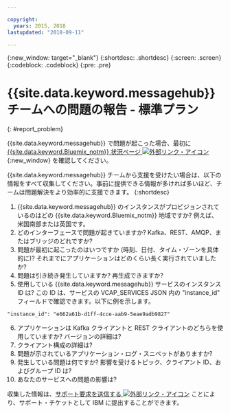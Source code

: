```yaml
---

copyright:
  years: 2015, 2018
lastupdated: "2018-09-11"

---
```


{:new_window: target="_blank"}
{:shortdesc: .shortdesc}
{:screen: .screen}
{:codeblock: .codeblock}
{:pre: .pre}



# {{site.data.keyword.messagehub}} チームへの問題の報告 - 標準プラン
{: #report_problem}

{{site.data.keyword.messagehub}} で問題が起こった場合、最初に [{{site.data.keyword.Bluemix_notm}} 状況ページ ![外部リンク・アイコン](../../icons/launch-glyph.svg "外部リンク・アイコン")](https://console.bluemix.net/status){:new_window} を確認してください。 

{{site.data.keyword.messagehub}} チームから支援を受けたい場合は、以下の情報をすべて収集してください。事前に提供できる情報が多ければ多いほど、チームは問題解決をより効率的に支援できます。
{:shortdesc}

1. {{site.data.keyword.messagehub}} のインスタンスがプロビジョンされているのはどの {{site.data.keyword.Bluemix_notm}} 地域ですか?  例えば、米国南部または英国です。 
2. どのインターフェースで問題が起きていますか? Kafka、REST、AMQP、またはブリッジのどれですか?
3. 問題が最初に起こったのはいつですか (時刻、日付、タイム・ゾーンを具体的に)? それまでにアプリケーションはどのくらい長く実行されていましたか?
4. 問題は引き続き発生していますか? 再生成できますか?
5. 使用している {{site.data.keyword.messagehub}} サービスのインスタンス ID は? 
この ID は、サービスの VCAP_SERVICES JSON 内の "instance_id" フィールドで確認できます。以下に例を示します。
 ```
 "instance_id": "e662a61b-d1ff-4cce-aab9-5eae9adb9827"
 ```
6. アプリケーションは Kafka クライアントと REST クライアントのどちらを使用していますか? バージョンの詳細は?
7. クライアント構成の詳細は?
8. 問題が示されているアプリケーション・ログ・スニペットがありますか?
9. 発生している問題は何ですか? 影響を受けるトピック、クライアント ID、およびグループ ID は?
10. あなたのサービスへの問題の影響は?


収集した情報は、[サポート要求を送信する ![外部リンク・アイコン](../../icons/launch-glyph.svg "外部リンク・アイコン")](/docs/get-support/howtogetsupport.html#open-ticket) ことにより、サポート・チケットとして IBM に提出することができます。










